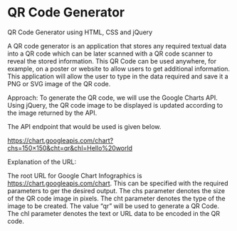 # QR Code Generator 
 QR Code Generator using HTML, CSS and jQuery
 
 A QR code generator is an application that stores any required textual data into a QR code which can be later scanned with a QR code scanner to reveal the stored information. This QR Code can be used anywhere, for example, on a poster or website to allow users to get additional information. This application will allow the user to type in the data required and save it a PNG or SVG image of the QR code. 

Approach: To generate the QR code, we will use the Google Charts API. Using jQuery, the QR code image to be displayed is updated according to the image returned by the API.

The API endpoint that would be used is given below.

https://chart.googleapis.com/chart?chs=150×150&cht=qr&chl=Hello%20world

Explanation of the URL:

The root URL for Google Chart Infographics is https://chart.googleapis.com/chart. This can be specified with the required parameters to ger the desired output.
The chs parameter denotes the size of the QR code image in pixels.
The cht parameter denotes the type of the image to be created. The value “qr” will be used to generate a QR Code.
The chl parameter denotes the text or URL data to be encoded in the QR code.
